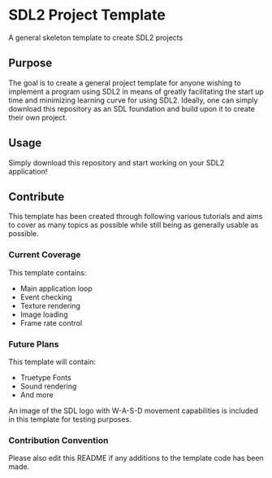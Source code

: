 # SDL2 Project Template
A general skeleton template to create SDL2 projects

## Purpose
The goal is to create a general project template for anyone wishing to implement a program using SDL2 in means of greatly facilitating the start up time and minimizing learning curve for using SDL2. 
Ideally, one can simply download this repository as an SDL foundation and build upon it to create their own project. 

## Usage
Simply download this repository and start working on your SDL2 application!

## Contribute
This template has been created through following various tutorials and aims to cover as many topics as possible while still being as generally usable as possible.

### Current Coverage
This template contains:
* Main application loop
* Event checking
* Texture rendering
* Image loading
* Frame rate control

### Future Plans
This template will contain:
* Truetype Fonts
* Sound rendering
* And more

An image of the SDL logo with W-A-S-D movement capabilities is included in this template for testing purposes.

### Contribution Convention
Please also edit this README if any additions to the template code has been made.
